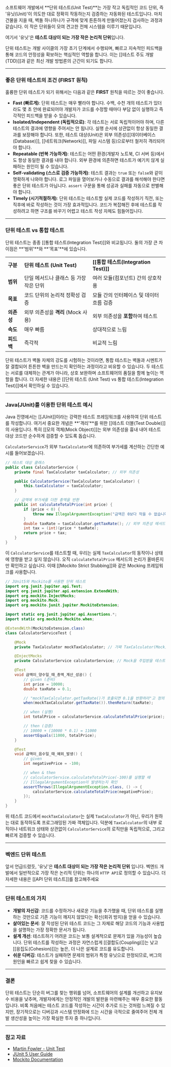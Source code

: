 소프트웨어 개발에서 **단위 테스트(Unit Test)**는 가장 작고 독립적인 코드 단위, 즉 '유닛(Unit)'이 의도한 대로 정확히 작동하는지 검증하는 자동화된 테스트입니다. 마치 건물을 지을 때, 벽돌 하나하나가 규격에 맞게 튼튼하게 만들어졌는지 검사하는 과정과 같습니다. 이 작은 단위들이 모여 견고한 전체 시스템을 이루기 때문입니다.

여기서 '유닛'은  **테스트 대상이 되는 가장 작은 논리적 단위**입니다.

단위 테스트는 개발 사이클의 가장 초기 단계에서 수행되며, 빠르고 지속적인 피드백을 통해 코드의 안정성을 확보하는 핵심적인 역할을 합니다. 이는 [[테스트 주도 개발(TDD)]]과 같은 최신 개발 방법론의 근간이 되기도 합니다.

---

### 좋은 단위 테스트의 조건 (FIRST 원칙)

훌륭한 단위 테스트가 되기 위해서는 다음과 같은 **FIRST** 원칙을 따르는 것이 좋습니다.

- **Fast (빠르게)**: 단위 테스트는 매우 빨라야 합니다. 수백, 수천 개의 테스트가 있더라도 몇 초 안에 완료되어야 개발자가 코드를 수정할 때마다 부담 없이 실행하고 즉각적인 피드백을 받을 수 있습니다.
- **Isolated/Independent (독립적으로)**: 각 테스트는 서로 독립적이어야 하며, 다른 테스트의 결과에 영향을 주어서는 안 됩니다. 실행 순서에 상관없이 항상 동일한 결과를 보장해야 합니다. 또한, 테스트 대상(Unit)은 외부 의존성([[데이터베이스(Database)]], [[네트워크(Network)]], 파일 시스템 등)으로부터 철저히 격리되어야 합니다.
- **Repeatable (반복 가능하게)**: 테스트는 어떤 환경(개발자 노트북, CI 서버 등)에서도 항상 동일한 결과를 내야 합니다. 외부 환경에 의존하면 테스트가 예기치 않게 실패하는 원인이 될 수 있습니다.
- **Self-validating (스스로 검증 가능하게)**: 테스트 결과는 `true` 또는 `false`와 같이 명확하게 나와야 합니다. 로그 파일을 열어보거나 수동으로 결과를 해석해야 한다면 좋은 단위 테스트가 아닙니다. `assert` 구문을 통해 성공과 실패를 자동으로 판별해야 합니다.
- **Timely (시기적절하게)**: 단위 테스트는 테스트할 실제 코드를 작성하기 직전, 또는 직후에 바로 작성하는 것이 가장 효과적입니다. 코드가 복잡해진 후에 테스트를 작성하려고 하면 구조를 바꾸기 어렵고 테스트 작성 자체도 힘들어집니다.

---

### 단위 테스트 vs 통합 테스트

단위 테스트는 종종 [[통합 테스트(Integration Test)]]와 비교됩니다. 둘의 가장 큰 차이점은 **'범위'**와 **'목표'**에 있습니다.

|         |                          |                                  |
| ------- | ------------------------ | -------------------------------- |
| **구분**  | **단위 테스트 (Unit Test)**   | **[[통합 테스트(Integration Test)]]** |
| **범위**  | 단일 메서드나 클래스 등 가장 작은 단위   | 여러 모듈(컴포넌트) 간의 상호작용              |
| **목표**  | 코드 단위의 논리적 정확성 검증        | 모듈 간의 인터페이스 및 데이터 흐름 검증          |
| **의존성** | 외부 의존성을 **격리** (Mock 사용) | 외부 의존성을 **포함**하여 테스트             |
| **속도**  | 매우 빠름                    | 상대적으로 느림                         |
| **피드백** | 즉각적                      | 비교적 느림                           |

단위 테스트가 벽돌 자체의 강도를 시험하는 것이라면, 통합 테스트는 벽돌과 시멘트가 잘 결합되어 튼튼한 벽을 만드는지 확인하는 과정이라고 비유할 수 있습니다. 두 테스트는 서로를 대체하는 관계가 아니라, 상호 보완하며 소프트웨어의 품질을 함께 높이는 역할을 합니다. 더 자세한 내용은 [[단위 테스트 (Unit Test) vs 통합 테스트(Integration Test)]]에서 확인하실 수 있습니다.

---

### Java(JUnit)를 이용한 단위 테스트 예시

Java 진영에서는 [[JUnit]]이라는 강력한 테스트 프레임워크를 사용하여 단위 테스트를 작성합니다. 여기서 중요한 개념은 **'격리'**를 위한 [[테스트 더블(Test Double)]]의 사용입니다. 특히 [[모의 객체(Mock Object)]]는 외부 의존성을 흉내 내어 테스트 대상 코드만 순수하게 검증할 수 있도록 돕습니다.

`CalculatorService`가 외부 `TaxCalculator`에 의존하여 부가세를 계산하는 간단한 예시를 들어보겠습니다.

```java
// 테스트 대상 클래스
public class CalculatorService {
    private final TaxCalculator taxCalculator; // 외부 의존성

    public CalculatorService(TaxCalculator taxCalculator) {
        this.taxCalculator = taxCalculator;
    }

    // 금액에 부가세를 더한 총액을 반환
    public int calculateTotalPrice(int price) {
        if (price < 0) {
            throw new IllegalArgumentException("금액은 0보다 작을 수 없습니다.");
        }
        double taxRate = taxCalculator.getTaxRate(); // 외부 의존성 메서드 호출
        int tax = (int)(price * taxRate);
        return price + tax;
    }
}
```

이 `CalculatorService`를 테스트할 때, 우리는 실제 `TaxCalculator`의 동작이나 상태에 영향을 받고 싶지 않습니다. 오직 `calculateTotalPrice` 메서드의 논리가 올바른지만 확인하고 싶습니다. 이때 [[Mockito Strict Stubbing]]와 같은 Mocking 프레임워크를 사용합니다.

```java
// JUnit5와 Mockito를 사용한 단위 테스트
import org.junit.jupiter.api.Test;
import org.junit.jupiter.api.extension.ExtendWith;
import org.mockito.InjectMocks;
import org.mockito.Mock;
import org.mockito.junit.jupiter.MockitoExtension;

import static org.junit.jupiter.api.Assertions.*;
import static org.mockito.Mockito.when;

@ExtendWith(MockitoExtension.class)
class CalculatorServiceTest {

    @Mock
    private TaxCalculator mockTaxCalculator; // 가짜 TaxCalculator(Mock) 생성

    @InjectMocks
    private CalculatorService calculatorService; // Mock을 주입받을 테스트 대상

    @Test
    void 금액이_양수일_때_총액_계산_성공() {
        // given (준비)
        int price = 10000;
        double taxRate = 0.1;

        // "mockTaxCalculator.getTaxRate()가 호출되면 0.1을 반환하라"고 정의
        when(mockTaxCalculator.getTaxRate()).thenReturn(taxRate);

        // when (실행)
        int totalPrice = calculatorService.calculateTotalPrice(price);

        // then (검증)
        // 10000 + (10000 * 0.1) = 11000
        assertEquals(11000, totalPrice);
    }

    @Test
    void 금액이_음수일_때_예외_발생() {
        // given
        int negativePrice = -100;

        // when & then
        // calculatorService.calculateTotalPrice(-100)를 실행할 때
        // IllegalArgumentException이 발생하는지 확인
        assertThrows(IllegalArgumentException.class, () -> {
            calculatorService.calculateTotalPrice(negativePrice);
        });
    }
}
```

위 테스트 코드에서 `mockTaxCalculator`는 실제 `TaxCalculator`가 아닌, 우리가 원하는 대로 동작하도록 프로그래밍된 가짜 객체입니다. 덕분에 `TaxCalculator`의 내부 로직이나 네트워크 상태와 상관없이 `CalculatorService`의 로직만을 독립적으로, 그리고 빠르게 검증할 수 있습니다.

---
### 벡엔드 단위 테스트

앞서 언급드렸듯, '유닛'은 **테스트 대상이 되는 가장 작은 논리적 단위** 입니다. 벡엔드 개발에서 일반적으로 가장 작은 논리적 단위는 하나의 `HTTP API`로 정의할 수 있습니다. 더 자세한 내용은 [[API 단위 테스트]]를 참고해주세요

---

### 단위 테스트의 가치

- **개발의 자신감**: 코드를 수정하거나 새로운 기능을 추가했을 때, 단위 테스트를 실행하는 것만으로 기존 기능이 깨지지 않았다는 확신(회귀 방지)을 얻을 수 있습니다.
- **살아있는 문서**: 잘 작성된 단위 테스트 코드는 그 자체로 해당 코드의 기능과 사용법을 설명하는 가장 정확한 문서가 됩니다.
- **설계 개선**: 테스트하기 어려운 코드는 보통 설계적으로 문제가 있을 가능성이 높습니다. 단위 테스트를 작성하는 과정은 자연스럽게 [[결합도(Coupling)]]는 낮고 [[응집도(Cohesion)]]는 높은, 더 나은 설계로 코드를 유도합니다.
- **쉬운 디버깅**: 테스트가 실패하면 문제의 범위가 특정 유닛으로 한정되므로, 버그의 원인을 빠르고 쉽게 찾을 수 있습니다.

---

### 결론

단위 테스트는 단순히 버그를 찾는 행위를 넘어, 소프트웨어의 설계를 개선하고 유지보수 비용을 낮추며, 개발자에게는 안정적인 개발의 발판을 마련해주는 매우 중요한 활동입니다. 비록 처음에는 테스트 코드를 작성하는 시간이 추가로 드는 것처럼 느껴질 수 있지만, 장기적으로는 디버깅과 시스템 안정화에 드는 시간을 극적으로 줄여주어 전체 개발 생산성을 높이는 가장 확실한 투자 중 하나입니다.

---

### 참고 자료

- [Martin Fowler - Unit Test](https://martinfowler.com/bliki/UnitTest.html)
- [JUnit 5 User Guide](https://junit.org/junit5/docs/current/user-guide/)
- [Mockito Documentation](https://site.mockito.org/)